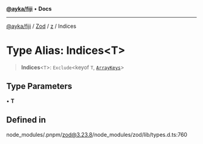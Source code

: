[**@ayka/fiji**](../../../../../README.md) • **Docs**

***

[@ayka/fiji](../../../../../globals.md) / [Zod](../../../README.md) / [z](../README.md) / Indices

# Type Alias: Indices\<T\>

> **Indices**\<`T`\>: `Exclude`\<keyof `T`, [`ArrayKeys`](ArrayKeys.md)\>

## Type Parameters

• **T**

## Defined in

node\_modules/.pnpm/zod@3.23.8/node\_modules/zod/lib/types.d.ts:760
